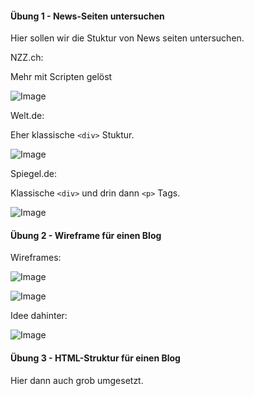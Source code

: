 #### Übung 1 - News-Seiten untersuchen

Hier sollen wir die Stuktur von News seiten untersuchen.

NZZ.ch:

Mehr mit Scripten gelöst

![Image](https://github.com/user-attachments/assets/7763b82d-f408-4dff-a699-e32e75f69a6a)


Welt.de:

Eher klassische `<div>` Stuktur.

![Image](https://github.com/user-attachments/assets/d9606de7-dd99-4c54-825c-529200ef9edc)


Spiegel.de:

Klassische `<div>` und drin dann `<p>` Tags.

![Image](https://github.com/user-attachments/assets/34f52e51-259d-4170-ac67-a60ff7588c5d)



#### Übung 2 - Wireframe für einen Blog

Wireframes: 

![Image](https://github.com/user-attachments/assets/ad15e55b-4665-41d0-8d45-771c0dc65a89)


![Image](https://github.com/user-attachments/assets/44efb3be-f6fb-4cb8-a8aa-b3d9d27b50e1)

Idee dahinter:

![Image](https://github.com/user-attachments/assets/6b5ea274-97e6-4561-b5dc-d0496617ad62)


#### Übung 3 - HTML-Struktur für einen Blog

Hier dann auch grob umgesetzt.